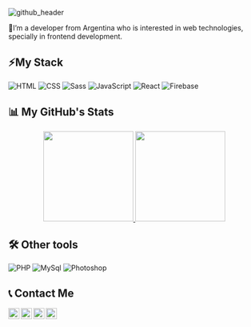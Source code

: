 
![github_header](https://user-images.githubusercontent.com/50279534/108275453-20b7b000-7155-11eb-835e-ebf1e03ea1a2.png)


📌I’m a developer from Argentina who is interested in web technologies, specially in frontend development.

## ⚡My Stack

![HTML](https://img.shields.io/badge/HTML-000?style=for-the-badge&logo=html5) ![CSS](https://img.shields.io/badge/CSS-000?style=for-the-badge&logo=css3&logoColor=1572B6) ![Sass](https://img.shields.io/badge/Sass-000?style=for-the-badge&logo=sass) ![JavaScript](https://img.shields.io/badge/JavaScript-000?style=for-the-badge&logo=javascript) ![React](https://img.shields.io/badge/React-000?style=for-the-badge&logo=react) ![Firebase](https://img.shields.io/badge/firebase-000?style=for-the-badge&logo=firebase&logoColor=FFCB2D)
## 📊 My GitHub's Stats

<p align="center">
<a href="https://github.com/AVS1508">
  <img height="180em" src="https://github-readme-stats-eight-theta.vercel.app/api?username=matisantillan11&show_icons=true&include_all_commits=true&count_private=true"/>
  <img height="180em" src="https://github-readme-stats-eight-theta.vercel.app/api/top-langs/?username=matisantillan11&layout=compact&langs_count=5"/>
</a>
</p>

## 🛠 Other tools
![PHP](https://img.shields.io/badge/PHP-000?style=for-the-badge&logo=PHP) ![MySql](https://img.shields.io/badge/MySql-000?style=for-the-badge&logo=mysql) ![Photoshop](https://img.shields.io/badge/PHOTOSHOP-000?style=for-the-badge&logo=adobe-photoshop)

## 📞 Contact Me
<p align="center">
  <a href="https://twitter.com/">
    <img align="left" alt="Ajay's Twitter" width="22px" src="https://cdn.jsdelivr.net/npm/simple-icons@v3/icons/twitter.svg" />
  </a>
  <a href="https://www.linkedin.com/in/matisantillan11/">
    <img align="left" alt="Mati's Linkdein" width="22px" src="https://cdn.jsdelivr.net/npm/simple-icons@v3/icons/linkedin.svg" />
  </a>
  <a href="https://github.com/Matisantillan11">
    <img align="left" alt="Mati's Github" width="22px" src="https://cdn.jsdelivr.net/npm/simple-icons@v3/icons/github.svg" />
  </a>
  <a href="https://github.com/Matisantillan11">
    <img align="left" alt="Mati's Github" width="22px" src="https://cdn.jsdelivr.net/npm/simple-icons@v3/icons/gmail.svg" />
  </a>
</p>
